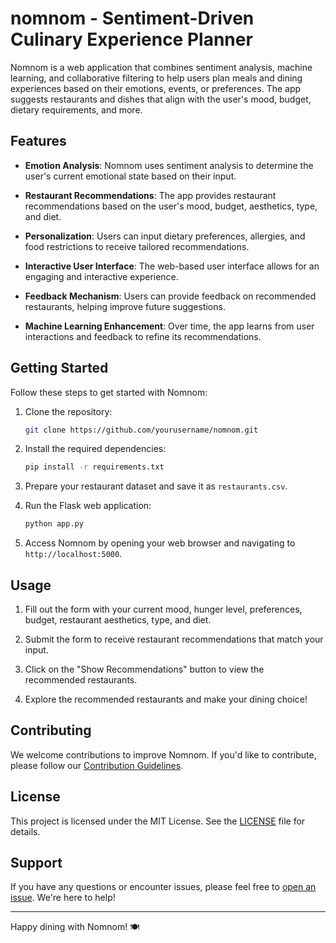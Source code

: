 # nomnom - Sentiment-Driven Culinary Experience Planner

Nomnom is a web application that combines sentiment analysis, machine learning, and collaborative filtering to help users plan meals and dining experiences based on their emotions, events, or preferences. The app suggests restaurants and dishes that align with the user's mood, budget, dietary requirements, and more.

## Features

- **Emotion Analysis**: Nomnom uses sentiment analysis to determine the user's current emotional state based on their input.

- **Restaurant Recommendations**: The app provides restaurant recommendations based on the user's mood, budget, aesthetics, type, and diet.

- **Personalization**: Users can input dietary preferences, allergies, and food restrictions to receive tailored recommendations.

- **Interactive User Interface**: The web-based user interface allows for an engaging and interactive experience.

- **Feedback Mechanism**: Users can provide feedback on recommended restaurants, helping improve future suggestions.

- **Machine Learning Enhancement**: Over time, the app learns from user interactions and feedback to refine its recommendations.

## Getting Started

Follow these steps to get started with Nomnom:

1. Clone the repository:

   ```bash
   git clone https://github.com/yourusername/nomnom.git
   ```

2. Install the required dependencies:

   ```bash
   pip install -r requirements.txt
   ```

3. Prepare your restaurant dataset and save it as `restaurants.csv`.

4. Run the Flask web application:

   ```bash
   python app.py
   ```

5. Access Nomnom by opening your web browser and navigating to `http://localhost:5000`.

## Usage

1. Fill out the form with your current mood, hunger level, preferences, budget, restaurant aesthetics, type, and diet.

2. Submit the form to receive restaurant recommendations that match your input.

3. Click on the "Show Recommendations" button to view the recommended restaurants.

4. Explore the recommended restaurants and make your dining choice!

## Contributing

We welcome contributions to improve Nomnom. If you'd like to contribute, please follow our [Contribution Guidelines](CONTRIBUTING.md).

## License

This project is licensed under the MIT License. See the [LICENSE](LICENSE) file for details.

## Support

If you have any questions or encounter issues, please feel free to [open an issue](https://github.com/yourusername/nomnom/issues). We're here to help!

---

Happy dining with Nomnom! 🍽️
